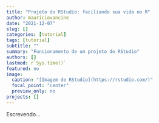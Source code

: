 ```yaml
---
title: "Projeto do RStudio: faciliando sua vida no R"
author: mauriciovancine
date: "2021-12-07"
slug: []
categories: [tutorial]
tags: [tutorial]
subtitle: ""
summary: "Funcionamento de um projeto do RStudio"
authors: []
lastmod: r`Sys.time()`
featured: no
image:
  caption: "[Imagem de RStudio](https://rstudio.com/)"
  focal_point: "center"
  preview_only: no
projects: []
---
```


Escrevendo...
